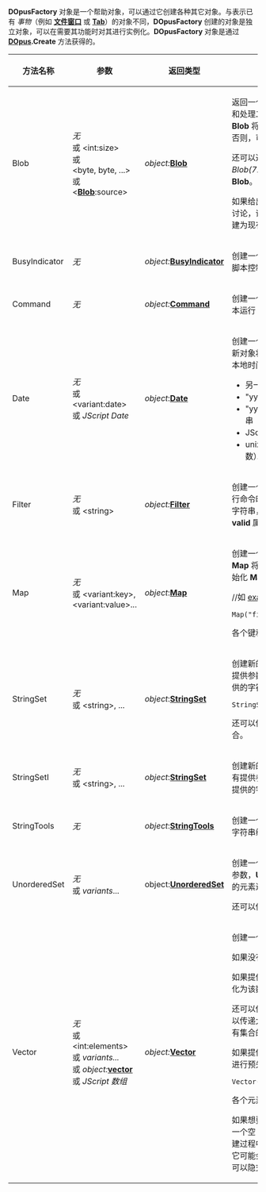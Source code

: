 **DOpusFactory** 对象是一个帮助对象，可以通过它创建各种其它对象。与表示已有 *事物*（例如 **[文件窗口](lister.zh.md)** 或 **[Tab](tab.zh.md)**）的对象不同，**DOpusFactory** 创建的对象是独立对象，可以在需要其功能时对其进行实例化。**DOpusFactory** 对象是通过 **[DOpus](dopus.zh.md).Create** 方法获得的。

<table>
<thead><tr><th>
方法名称</th><th>

**参数**</th><th>
返回类型</th><th>
描述
</th></tr></thead><tbody><tr><td>
Blob</td><td>

*无*  
或 \<int:size\>  
或 <nobr>\<byte, byte, ...\></nobr>  
或 \<**[Blob](blob.zh.md)**:source\></td><td>

*object:***[Blob](blob.zh.md)**</td><td>

返回一个新的 **[Blob](blob.zh.md)** 对象，通过它可以从脚本访问和处理二进制数据块。如果没有给出参数，则新 **Blob** 将为空 - 可以使用 **resize** 方法设置其大小 - 否则，可以将初始大小指定为参数。

还可以通过指定实际字节值（例如 *Blob(72,69,76,76,79)*）来创建预先填充好数据的 **Blob**。

如果给出了另一个 **Blob**（或数组 - 有关此内容的讨论，请参阅 **Blob** 对象的说明），则新 **Blob** 将创建为现有 **Blob** 的副本。
</td></tr><tr><td>
BusyIndicator</td><td>

*无*</td><td>

*object:***[BusyIndicator](busyindicator.zh.md)**</td><td>

创建一个新的 **[BusyIndicator](busyindicator.zh.md)** 对象，通过它可以从脚本控制面包屑栏忙状态指示器。
</td></tr><tr><td>
Command</td><td>

*无*</td><td>

*object:***[Command](command.zh.md)**</td><td>

创建一个新的 **[Command](command.zh.md)** 对象，通过它可以从脚本运行 Opus 命令。
</td></tr><tr><td>
Date</td><td>

*无*  
或 \<variant:date\>  
或 *JScript Date*</td><td>

*object*:**[Date](date.zh.md)**</td><td>

创建一个新的 **[Date](date.zh.md)** 对象。如果提供了日期值，则新对象将初始化为该值，否则该日期将设置为当前本地时间。提供的数值可以为以下之一：

- 另一个 **Date** 对象
- "yyyymmdd" 形式的字符串
- "yyyy-mm-dd hh:mm:ss.mmm" 形式的字符串（或其的一部分）
- JScript **Date** 对象
- unix 纪元时间值（自 1/1/1970 以来的秒数）。
</td></tr><tr><td>
Filter</td><td>

*无*  
或 \<string\></td><td>

*object:***[Filter](filter.zh.md)**</td><td>

创建一个新的 **[Filter](filter.zh.md)**对象，通过它在从脚本运行命令时控制递归过滤。可以选择提供 [文本过滤](/Manual/file_operations/filtered_operations/textual_filters.zh.md) 字符串，以此初始化过滤。检查新 **Filter** 对象的 **valid** 属性，以了解是否成功解析了此字符串。
</td></tr><tr><td>
Map</td><td>

*无*  
或 \<variant:key\>,  
\<variant:value\>...</td><td>

*object*:**[Map](map.zh.md)**</td><td>

创建一个新的 **[Map](map.zh.md)** 对象。如果没有提供参数，**Map** 将为空。否则，将使用提供的键/值对预先初始化 **Map**。

//如 <example://>

    Map("firstname","fred","lastname","bloggs");

各个键和值可以是不同类型。
</td></tr><tr><td>
StringSet</td><td>

*无*  
或 \<string\>, ...</td><td>

*object*:**[StringSet](stringset.zh.md)**</td><td>

创建新的区分大小写的 **[StringSet](stringset.zh.md)** 对象。如果没有提供参数，**StringSet** 将为空。否则，它将使用提供的字符串进行预先初始化；例如：

    StringSet("dog","cat","pony");

还可以传递字符串数组或 **[Vector](vector.zh.md)** 对象来初始化集合。
</td></tr><tr><td>
StringSetI</td><td>

*无*  
或 \<string\>, ...</td><td>

*object*:**[StringSet](stringset.zh.md)**</td><td>

创建新的不区分大小写的 **[StringSet](stringset.zh.md)** 对象。如果没有提供参数，**StringSet** 将为空。否则，它将使用提供的字符串进行预先初始化。
</td></tr><tr><td>
StringTools</td><td>

*无*</td><td>

*object*:**[StringTools](stringtools.zh.md)**</td><td>

创建一个新的 **[StringTools](stringtools.zh.md)** 对象，该对象提供用于字符串编码和解码的帮助器函数。
</td></tr><tr><td>
UnorderedSet</td><td>

*无*  
或 *variants*...</td><td>

object:**[UnorderedSet](unorderedset.zh.md)**</td><td>

创建一个新的 **[UnorderedSet](unorderedset.zh.md)** 对象。如果没有提供参数，**UnorderedSet** 将为空。否则，将使用提供的元素进行预先初始化。

还可以传递数组或 **[Vector](vector.zh.md)** 来初始化集合。
</td></tr><tr><td>
Vector</td><td>

*无*  
或 \<int:elements\>  
或 *variants...*  
或 *object:***[vector](vector.zh.md)**  
或 *JScript 数组*</td><td>

*object:***[Vector](vector.zh.md)**</td><td>

创建一个新的 **[Vector](vector.zh.md)** 对象。

如果没有提供参数，**Vector** 将为空。

如果提供了单个整型参数，则 **Vector** 将预先初始化为该数值的元素。

还可以传递另一个 **[Vector](vector.zh.md)** 或 *JScript* 数组，也可以传递大多数可枚举对象，作为参数，以便使用现有集合的内容初始化新 **Vector**。

如果提供了多个参数，则 **Vector** 将使用这些元素进行预先初始化；例如：

    Vector("dog","cat","horse");

各个元素可以是不同类型。

如果想要创建只有一个元素的 **Vector**，最好创建一个空 **Vector**，然后在第二步中添加元素。在创建过程中传递单个元素可能会产生意外结果，因为它可能会被解释为其它案例之一。（许多脚本对象都可以隐式转换为整数或集合。）
</td></tr></tbody>
</table>